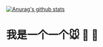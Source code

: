 [![Anurag's github stats](https://github-readme-stats.vercel.app/api?username=lennon624&show_icons=true&theme=merko)](https://github.com/anuraghazra/github-readme-stats)

# 我是一个一个:mouse: :mouse2: :rat:


<!--
**lennon624/lennon624** is a ✨ _special_ ✨ repository because its `README.md` (this file) appears on your GitHub profile.

Here are some ideas to get you started:

- 🔭 I’m currently working on ...
- 🌱 I’m currently learning ...
- 👯 I’m looking to collaborate on ...
- 🤔 I’m looking for help with ...
- 💬 Ask me about ...
- 📫 How to reach me: ...
- 😄 Pronouns: ...
- ⚡ Fun fact: ...
-->
